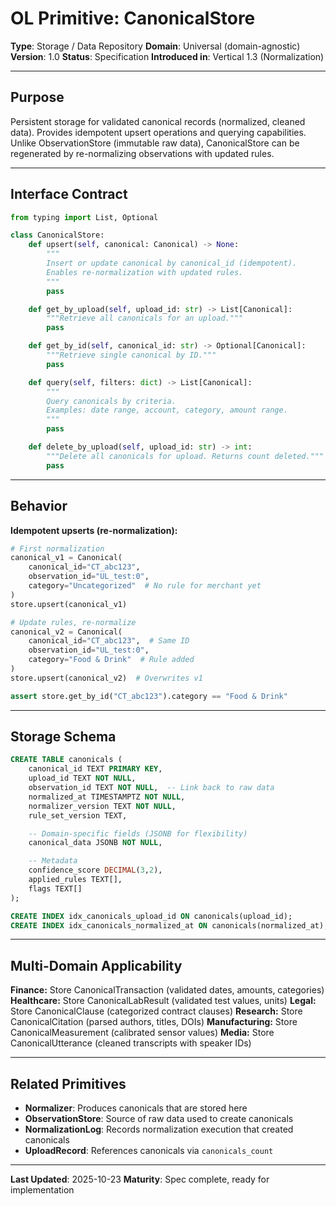# OL Primitive: CanonicalStore

**Type**: Storage / Data Repository
**Domain**: Universal (domain-agnostic)
**Version**: 1.0
**Status**: Specification
**Introduced in**: Vertical 1.3 (Normalization)

---

## Purpose

Persistent storage for validated canonical records (normalized, cleaned data). Provides idempotent upsert operations and querying capabilities. Unlike ObservationStore (immutable raw data), CanonicalStore can be regenerated by re-normalizing observations with updated rules.

---

## Interface Contract

```python
from typing import List, Optional

class CanonicalStore:
    def upsert(self, canonical: Canonical) -> None:
        """
        Insert or update canonical by canonical_id (idempotent).
        Enables re-normalization with updated rules.
        """
        pass

    def get_by_upload(self, upload_id: str) -> List[Canonical]:
        """Retrieve all canonicals for an upload."""
        pass

    def get_by_id(self, canonical_id: str) -> Optional[Canonical]:
        """Retrieve single canonical by ID."""
        pass

    def query(self, filters: dict) -> List[Canonical]:
        """
        Query canonicals by criteria.
        Examples: date range, account, category, amount range.
        """
        pass

    def delete_by_upload(self, upload_id: str) -> int:
        """Delete all canonicals for upload. Returns count deleted."""
        pass
```

---

## Behavior

**Idempotent upserts (re-normalization):**
```python
# First normalization
canonical_v1 = Canonical(
    canonical_id="CT_abc123",
    observation_id="UL_test:0",
    category="Uncategorized"  # No rule for merchant yet
)
store.upsert(canonical_v1)

# Update rules, re-normalize
canonical_v2 = Canonical(
    canonical_id="CT_abc123",  # Same ID
    observation_id="UL_test:0",
    category="Food & Drink"  # Rule added
)
store.upsert(canonical_v2)  # Overwrites v1

assert store.get_by_id("CT_abc123").category == "Food & Drink"
```

---

## Storage Schema

```sql
CREATE TABLE canonicals (
    canonical_id TEXT PRIMARY KEY,
    upload_id TEXT NOT NULL,
    observation_id TEXT NOT NULL,  -- Link back to raw data
    normalized_at TIMESTAMPTZ NOT NULL,
    normalizer_version TEXT NOT NULL,
    rule_set_version TEXT,

    -- Domain-specific fields (JSONB for flexibility)
    canonical_data JSONB NOT NULL,

    -- Metadata
    confidence_score DECIMAL(3,2),
    applied_rules TEXT[],
    flags TEXT[]
);

CREATE INDEX idx_canonicals_upload_id ON canonicals(upload_id);
CREATE INDEX idx_canonicals_normalized_at ON canonicals(normalized_at);
```

---

## Multi-Domain Applicability

**Finance:** Store CanonicalTransaction (validated dates, amounts, categories)
**Healthcare:** Store CanonicalLabResult (validated test values, units)
**Legal:** Store CanonicalClause (categorized contract clauses)
**Research:** Store CanonicalCitation (parsed authors, titles, DOIs)
**Manufacturing:** Store CanonicalMeasurement (calibrated sensor values)
**Media:** Store CanonicalUtterance (cleaned transcripts with speaker IDs)

---

## Related Primitives

- **Normalizer**: Produces canonicals that are stored here
- **ObservationStore**: Source of raw data used to create canonicals
- **NormalizationLog**: Records normalization execution that created canonicals
- **UploadRecord**: References canonicals via `canonicals_count`

---

**Last Updated**: 2025-10-23
**Maturity**: Spec complete, ready for implementation
